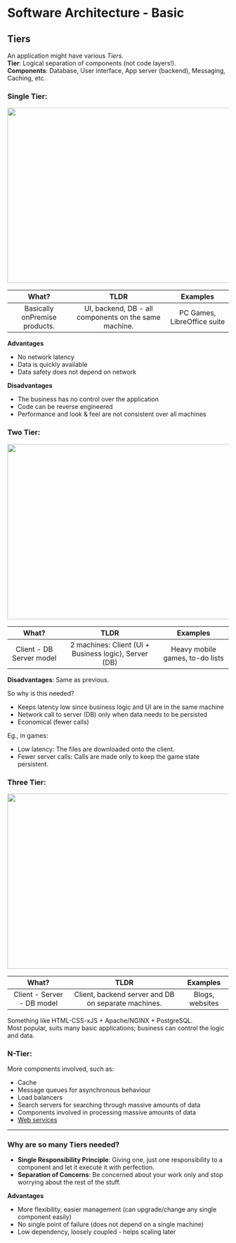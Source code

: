 # Software Architecture - Basic

## Tiers
An application might have various _Tiers_.  
**Tier**: Logical separation of components (not code layers!).  
**Components**: Database, User interface, App server (backend), Messaging, Caching, etc.


### Single Tier:
<img src="https://user-images.githubusercontent.com/45961072/114297126-83318a80-9acc-11eb-9f85-dbe81ba6bf3a.png" height="399px" width="624px"></img>

|What?|TLDR|Examples|
|:---:|:---:|:---:|
|Basically onPremise products.|UI, backend, DB - all components on the same machine.|PC Games, LibreOffice suite|

**Advantages**
- No network latency
- Data is quickly available
- Data safety does not depend on network 

**Disadvantages**
- The business has no control over the application
- Code can be reverse engineered
- Performance and look & feel are not consistent over all machines

### Two Tier:
<img src="https://user-images.githubusercontent.com/45961072/114297187-ce4b9d80-9acc-11eb-8ad3-2526f8c99a03.JPG" height="399px" width="624px"></img>


|What?|TLDR|Examples|
|:---:|:---:|:---:|
|Client - DB Server model|2 machines: Client (UI + Business logic), Server (DB)|Heavy mobile games, to-do lists|

**Disadvantages**: Same as previous.

So why is this needed?  
- Keeps latency low since business logic and UI are in the same machine
- Network call to server (DB) only when data needs to be persisted
- Economical (fewer calls)

Eg., in games: 
- Low latency: The files are downloaded onto the client. 
- Fewer server calls: Calls are made only to keep the game state persistent.

### Three Tier:
<img src="https://user-images.githubusercontent.com/45961072/114297209-f2a77a00-9acc-11eb-8dea-42c9084ca9d0.png" height="399px" width="624px"></img>


|What?|TLDR|Examples|
|:---:|:---:|:---:|
|Client - Server - DB model|Client, backend server and DB on separate machines.|Blogs, websites|

  
Something like HTML-CSS-xJS + Apache/NGINX + PostgreSQL.  
Most popular, suits many basic applications; business can control the logic and data.

### N-Tier:
More components involved, such as:  
- Cache
- Message queues for asynchronous behaviour
- Load balancers
- Search servers for searching through massive amounts of data
- Components involved in processing massive amounts of data
- [Web services](https://www.tutorialspoint.com/webservices/what_are_web_services.htm)

-----

### Why are so many Tiers needed?
- **Single Responsibility Principle**: Giving one, just one responsibility to a component and let it execute it with perfection. 
- **Separation of Concerns**: Be concerned about your work only and stop worrying about the rest of the stuff.

**Advantages**
- More flexibility, easier management (can upgrade/change any single component easily)
- No single point of failure (does not depend on a single machine)
- Low dependency, loosely coupled - helps scaling later
